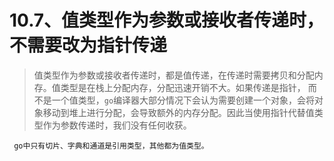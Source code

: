 # 10.7、值类型作为参数或接收者传递时，不需要改为指针传递
> 值类型作为参数或接收者传递时，都是值传递，在传递时需要拷贝和分配内存。值类型是在栈上分配内存，分配迅速开销不大。如果传递是指针，
而不是一个值类型，`go`编译器大部分情况下会认为需要创建一个对象，会将对象移动到堆上进行分配，会导致额外的内存分配。因此当使用指针代替值类型作为参数传递时，我们没有任何收获。


     go中只有切片、字典和通道是引用类型，其他都为值类型。
     